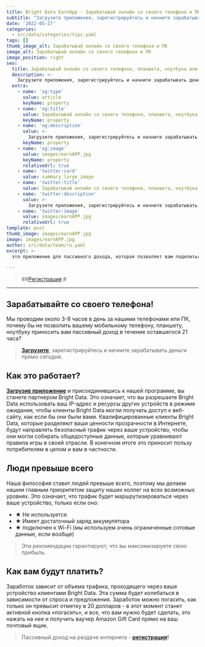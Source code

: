 ```yaml
---
title: Bright Data EarnApp - Зарабатывай онлайн со своего телефона и ПК
subtitle: "Загрузите приложения, зарегистрируйтесь и начните зарабатывать деньги прямо сегодня."
date: '2022-05-27'
categories:
  - src/data/categories/tips.yaml
tags: []
thumb_image_alt: Зарабатывай онлайн со своего телефона и ПК
image_alt: Зарабатывай онлайн со своего телефона и ПК
image_position: right
seo:
  title: Зарабатывай онлайн со своего телефона, планшета, ноутбука или ПК
  description: >-
    Загрузите приложения, зарегистрируйтесь и начните зарабатывать деньги прямо сегодня.
  extra:
    - name: 'og:type'
      value: article
      keyName: property
    - name: 'og:title'
      value: Зарабатывай онлайн со своего телефона, планшета, ноутбука или ПК
      keyName: property
    - name: 'og:description'
      value: >-
        Загрузите приложения, зарегистрируйтесь и начните зарабатывать деньги прямо сегодня.
      keyName: property
    - name: 'og:image'
      value: images/earnAPP.jpg
      keyName: property
      relativeUrl: true
    - name: 'twitter:card'
      value: summary_large_image
    - name: 'twitter:title'
      value: Зарабатывай онлайн со своего телефона, планшета, ноутбука или ПК
    - name: 'twitter:description'
      value: >-
        Загрузите приложения, зарегистрируйтесь и начните зарабатывать деньги прямо сегодня.
    - name: 'twitter:image'
      value: images/earnAPP.jpg
      relativeUrl: true
template: post
thumb_image: images/earnAPP.jpg
image: images/earnAPP.jpg
author: src/data/team/ru.yaml
excerpt: >-
  это приложение для пассивного дохода, которая позволяет вам поделиться небольшой частью вашего интернет-соединения, чтобы заработать деньги. Earnapp принадлежит компании Bright Data. Earnapp поддерживает все страны.

---
```

> ##[Регистрация](https://bit.ly/3LZphoR "Регистрация") #

----------

## Зарабатывайте со своего телефона! ##

Мы проводим около 3-8 часов в день за нашими телефонами или ПК, почему бы не позволить вашему мобильному телефону, планшету, ноутбуку приносить вам пассивный доход в течение оставшегося 21 часа?

> **[Загрузите](https://bit.ly/3LZphoR "Пассивный доход на раздаче интернета")**, зарегистрируйтесь и начните зарабатывать деньги  прямо сегодня.

## Как это работает? ##
**[Загрузив приложение](https://bit.ly/3LZphoR "Пассивный доход на раздаче интернета")** и присоединившись к нашей программе, вы станете партнером Bright Data. Это означает, что вы разрешаете Bright Data использовать ваш IP-адрес и ресурсы других устройств в режиме ожидания, чтобы клиенты Bright Data могли получать доступ к веб-сайту, как если бы они были вами.
Квалифицированные клиенты Bright Data, которые разделяют ваши ценности прозрачности в Интернете, будут направлять безопасный трафик через ваше устройство, чтобы они могли собирать общедоступные данные, которые уравнивают правила игры в своей отрасли. В конечном итоге это приносит пользу потребителям в целом и вам в частности.

## Люди превыше всего ##
Наша философия ставит людей превыше всего, поэтому мы делаем нашим главным приоритетом защиту наших коллег на всех возможных уровнях. Это означает, что трафик будет маршрутизироваться через ваше устройство, только если оно:
- ★ Не используется
- ★ Имеет достаточный заряд аккумулятора
- ★ подключен к Wi-Fi (мы используем очень ограниченные сотовые данные, если вообще)

> Эти рекомендации гарантируют, что вы максимизируете свою прибыль.

## Как вам будут платить? ##
Заработок зависит от объема трафика, проходящего через ваше устройство клиентами Bright Data. Эта сумма будет колебаться в зависимости от спроса и предложения. Заработок можно погасить, как только он превысит отметку в 20 долларов - в этот момент станет активной кнопка «погасить», и все, что вам нужно будет сделать, это нажать на нее и получить ваучер Amazon Gift Card прямо на ваш почтовый ящик.
> Пассивный доход на раздаче интернета -  **[регистрация](https://bit.ly/3LZphoR "начать зарабатывать")!**
